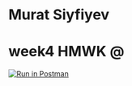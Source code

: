 # Murat Siyfiyev
# week4 HMWK @
[![Run in Postman](https://run.pstmn.io/button.svg)](https://app.getpostman.com/run-collection/1d1437b58c8525e81d36)
